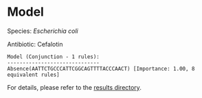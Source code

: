 
# Model

Species: *Escherichia coli*

Antibiotic: Cefalotin

```
Model (Conjunction - 1 rules):
------------------------------
Absence(AATTCTGCCCATTCGGCAGTTTTACCCAACT) [Importance: 1.00, 8 equivalent rules]

```

For details, please refer to the [results directory](../../../../../results/scm_b/escherichia%20coli/cefalotin/repeat_5/).

